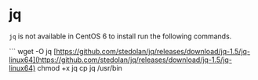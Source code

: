 # jq

`jq` is not available in CentOS 6 to install run the following commands.

\`\`\` wget -O jq [https://github.com/stedolan/jq/releases/download/jq-1.5/jq-linux64](https://github.com/stedolan/jq/releases/download/jq-1.5/jq-linux64) chmod +x jq cp jq /usr/bin


